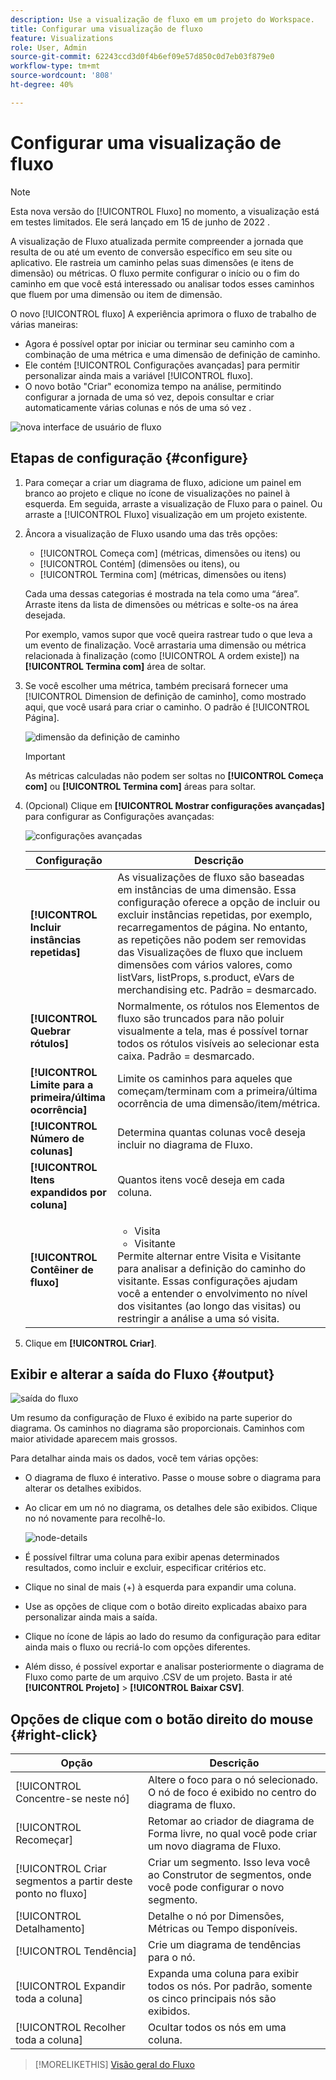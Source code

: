 ```yaml
---
description: Use a visualização de fluxo em um projeto do Workspace.
title: Configurar uma visualização de fluxo
feature: Visualizations
role: User, Admin
source-git-commit: 62243ccd3d0f4b6ef09e57d850c0d7eb03f879e0
workflow-type: tm+mt
source-wordcount: '808'
ht-degree: 40%

---
```


# Configurar uma visualização de fluxo

>[!NOTE]
>
>Esta nova versão do [!UICONTROL Fluxo] no momento, a visualização está em testes limitados. Ele será lançado em 15 de junho de 2022 .

A visualização de Fluxo atualizada permite compreender a jornada que resulta de ou até um evento de conversão específico em seu site ou aplicativo. Ele rastreia um caminho pelas suas dimensões (e itens de dimensão) ou métricas. O fluxo permite configurar o início ou o fim do caminho em que você está interessado ou analisar todos esses caminhos que fluem por uma dimensão ou item de dimensão.

O novo [!UICONTROL fluxo] A experiência aprimora o fluxo de trabalho de várias maneiras:

* Agora é possível optar por iniciar ou terminar seu caminho com a combinação de uma métrica e uma dimensão de definição de caminho.
* Ele contém [!UICONTROL Configurações avançadas] para permitir personalizar ainda mais a variável [!UICONTROL fluxo].
* O novo botão &quot;Criar&quot; economiza tempo na análise, permitindo configurar a jornada de uma só vez, depois consultar e criar automaticamente várias colunas e nós de uma só vez &#x200B;.

![nova interface de usuário de fluxo](assets/new-flow.png)

## Etapas de configuração {#configure}

1. Para começar a criar um diagrama de fluxo, adicione um painel em branco ao projeto e clique no ícone de visualizações no painel à esquerda. Em seguida, arraste a visualização de Fluxo para o painel. Ou arraste a [!UICONTROL Fluxo] visualização em um projeto existente.

1. Âncora a visualização de Fluxo usando uma das três opções:

   * [!UICONTROL Começa com] (métricas, dimensões ou itens) ou
   * [!UICONTROL Contém] (dimensões ou itens), ou
   * [!UICONTROL Termina com] (métricas, dimensões ou itens)

   Cada uma dessas categorias é mostrada na tela como uma “área”. Arraste itens da lista de dimensões ou métricas e solte-os na área desejada.

   Por exemplo, vamos supor que você queira rastrear tudo o que leva a um evento de finalização. Você arrastaria uma dimensão ou métrica relacionada à finalização (como [!UICONTROL A ordem existe]) na **[!UICONTROL Termina com]** área de soltar.

1. Se você escolher uma métrica, também precisará fornecer uma [!UICONTROL Dimension de definição de caminho], como mostrado aqui, que você usará para criar o caminho. O padrão é [!UICONTROL Página].

   ![dimensão da definição de caminho](assets/pathing-dim.png)

   >[!IMPORTANT]
   >
   >As métricas calculadas não podem ser soltas no  **[!UICONTROL Começa com]** ou **[!UICONTROL Termina com]** áreas para soltar.

1. (Opcional) Clique em **[!UICONTROL Mostrar configurações avançadas]** para configurar as Configurações avançadas:

   ![configurações avançadas](assets/adv-settings.png)

   | Configuração | Descrição |
   | --- | --- |
   | **[!UICONTROL Incluir instâncias repetidas]** | As visualizações de fluxo são baseadas em instâncias de uma dimensão. Essa configuração oferece a opção de incluir ou excluir instâncias repetidas, por exemplo, recarregamentos de página. No entanto, as repetições não podem ser removidas das Visualizações de fluxo que incluem dimensões com vários valores, como listVars, listProps, s.product, eVars de merchandising etc. Padrão = desmarcado. |
   | **[!UICONTROL Quebrar rótulos]** | Normalmente, os rótulos nos Elementos de fluxo são truncados para não poluir visualmente a tela, mas é possível tornar todos os rótulos visíveis ao selecionar esta caixa.  Padrão = desmarcado. |
   | **[!UICONTROL Limite para a primeira/última ocorrência]** | Limite os caminhos para aqueles que começam/terminam com a primeira/última ocorrência de uma dimensão/item/métrica. |
   | **[!UICONTROL Número de colunas]** | Determina quantas colunas você deseja incluir no diagrama de Fluxo. |
   | **[!UICONTROL Itens expandidos por coluna]** | Quantos itens você deseja em cada coluna. |
   | **[!UICONTROL Contêiner de fluxo]** | <ul><li>Visita</li><li>Visitante</li></ul> Permite alternar entre Visita e Visitante para analisar a definição do caminho do visitante. Essas configurações ajudam você a entender o envolvimento no nível dos visitantes (ao longo das visitas) ou restringir a análise a uma só visita. |

1. Clique em **[!UICONTROL Criar]**.

## Exibir e alterar a saída do Fluxo {#output}

![saída do fluxo](assets/flow-output.png)

Um resumo da configuração de Fluxo é exibido na parte superior do diagrama. Os caminhos no diagrama são proporcionais. Caminhos com maior atividade aparecem mais grossos.

Para detalhar ainda mais os dados, você tem várias opções:

* O diagrama de fluxo é interativo. Passe o mouse sobre o diagrama para alterar os detalhes exibidos.

* Ao clicar em um nó no diagrama, os detalhes dele são exibidos. Clique no nó novamente para recolhê-lo.

   ![node-details](assets/node-details.png)

* É possível filtrar uma coluna para exibir apenas determinados resultados, como incluir e excluir, especificar critérios etc.

* Clique no sinal de mais (+) à esquerda para expandir uma coluna.

* Use as opções de clique com o botão direito explicadas abaixo para personalizar ainda mais a saída.

* Clique no ícone de lápis ao lado do resumo da configuração para editar ainda mais o fluxo ou recriá-lo com opções diferentes.

* Além disso, é possível exportar e analisar posteriormente o diagrama de Fluxo como parte de um arquivo .CSV de um projeto. Basta ir até **[!UICONTROL Projeto]** > **[!UICONTROL Baixar CSV]**.


## Opções de clique com o botão direito do mouse {#right-click}

| Opção | Descrição |
|--- |--- |
| [!UICONTROL Concentre-se neste nó] | Altere o foco para o nó selecionado. O nó de foco é exibido no centro do diagrama de fluxo. |
| [!UICONTROL Recomeçar] | Retomar ao criador de diagrama de Forma livre, no qual você pode criar um novo diagrama de Fluxo. |
| [!UICONTROL Criar segmentos a partir deste ponto no fluxo] | Criar um segmento. Isso leva você ao Construtor de segmentos, onde você pode configurar o novo segmento. |
| [!UICONTROL Detalhamento] | Detalhe o nó por Dimensões, Métricas ou Tempo disponíveis. |
| [!UICONTROL Tendência] | Crie um diagrama de tendências para o nó. |
| [!UICONTROL Expandir toda a coluna] | Expanda uma coluna para exibir todos os nós. Por padrão, somente os cinco principais nós são exibidos. |
| [!UICONTROL Recolher toda a coluna] | Ocultar todos os nós em uma coluna. |

>[!MORELIKETHIS]
>[Visão geral do Fluxo](/help/analysis-workspace/visualizations/c-flow/flow.md)


